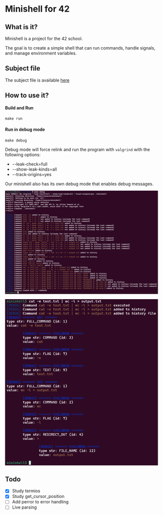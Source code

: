 # Minishell for 42

## What is it?

Minishell is a project for the 42 school.

The goal is to create a simple shell that can run commands, handle signals, and manage environment variables.

## Subject file

The subject file is available [here](resources%2Fen.subject.pdf)

## How to use it?

#### Build and Run

```shell
make run
```

#### Run in debug mode

```shell
make debug
```

Debug mode will force relink and run the program with `valgrind` with the following options:
- --leak-check=full
- --show-leak-kinds=all
- --track-origins=yes

Our minishell also has its own debug mode that enables debug messages.

![debug_history_load.png](resources/img/debug_history_load.png)

![debug_parsing.png](resources/img/debug_parsing.png)

## Todo

- [x] Study termios
- [x] Study get_cursor_position
- [ ] Add perror to error handling
- [ ] Live parsing
